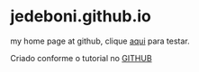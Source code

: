 jedeboni.github.io
==================

my home page at github, clique <a href="http://jedeboni.github.io/">aqui</a> para testar.

Criado conforme o tutorial no <a href="https://pages.github.com/">GITHUB</a>
